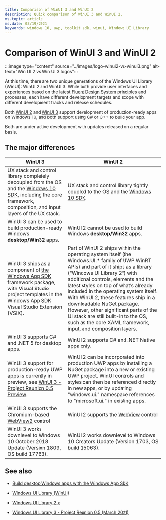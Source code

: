 ```yaml
---
title: Comparison of WinUI 3 and WinUI 2
description: Quick comparison of WinUI 3 and WinUI 2.
ms.topic: article
ms.date: 03/19/2021
keywords: windows 10, uwp, toolkit sdk, winui, Windows UI Library
---
```


# Comparison of WinUI 3 and WinUI 2

:::image type="content" source="../images/logo-winui2-vs-winui3.png" alt-text="Win UI 2 vs Win UI 3 logos":::

At this time, there are two unique generations of the Windows UI Library (WinUI): WinUI 2 and WinUI 3. While both provide user interfaces and experiences based on the latest [Fluent Design System](https://www.microsoft.com/design/fluent) principles and processes, each have different development targets and scope with different development tracks and release schedules.

Both [WinUI 2](winui2/index.md) and [WinUI 3](winui3/index.md) support development of production-ready apps on Windows 10, and both support using C# or C++ to build your app.

Both are under active development with updates released on a regular basis.

## The major differences

| WinUI 3                                                                                                                                                                                                                                                                                                        | WinUI 2                                                                                                                                                                                                                                                                                                                                                                                                                                                                                                      |
|----------------------------------------------------------------------------------------------------------------------------------------------------------------------------------------------------------------------------------------------------------------------------------------------------------------|--------------------------------------------------------------------------------------------------------------------------------------------------------------------------------------------------------------------------------------------------------------------------------------------------------------------------------------------------------------------------------------------------------------------------------------------------------------------------------------------------------------|
| UX stack and control library completely decoupled from the OS and the [Windows 10 SDK](https://developer.microsoft.com/windows/downloads/windows-10-sdk/), including the core framework, composition, and input layers of the UX stack.                                                                        | UX stack and control library tightly coupled to the OS and the [Windows 10 SDK](https://developer.microsoft.com/windows/downloads/windows-10-sdk/).                                                                                                                                                                                                                                                                                                                                                          |
| WinUI 3 can be used to build production-ready Windows **desktop/Win32** apps. | WinUI 2 cannot be used to build  Windows **desktop/Win32** apps. |
| WinUI 3 ships as a component of [the Windows App SDK](../windows-app-sdk/index.md) framework package, with Visual Studio project templates in the Windows App SDK Visual Studio Extension (VSIX). | Part of WinUI 2 ships within the operating system itself (the Windows.UI.* family of UWP WinRT APIs) and part of it ships as a library (“Windows UI Library 2”) with additional controls, elements and the latest styles on top of what’s already included in the operating system itself. With WinUI 2, these features ship in a downloadable NuGet package. However, other significant parts of the UI stack are still built-in to the OS, such as the core XAML framework, input, and composition layers. |
| WinUI 3 supports C# and .NET 5 for desktop apps. | WinUI 2 supports C# and .NET Native apps only. |
| WinUI 3 support for production-ready UWP apps is currently in preview, see [WinUI 3 - Project Reunion 0.5 Preview](winui3/release-notes/winui3-project-reunion-0.5-preview.md).                                                                                                                                | WinUI 2 can be incorporated into production UWP apps by installing a NuGet package into a new or existing UWP project. WinUI controls and styles can then be referenced directly in new apps, or by updating "windows.ui." namespace references to "microsoft.ui." in existing apps.                                                                                                                                                                                    |
| WinUI 3 supports the Chromium-based [WebView2](/microsoft-edge/webview2/) control |  WinUI 2 supports the  [WebView](/windows/uwp/design/controls-and-patterns/web-view) control |
| WinUI 3 works downlevel to Windows 10 October 2018 Update (Version 1809, OS build 17763). | WinUI 2 works downlevel to Windows 10 Creators Update (Version 1703, OS build 15063). |

## See also

- [Build desktop Windows apps with the Windows App SDK](../windows-app-sdk/index.md)

- [Windows UI Library (WinUI)](index.md)

- [Windows UI Library 2.x](winui2/index.md)

- [Windows UI Library 3 - Project Reunion 0.5 (March 2021)](winui3/index.md)
